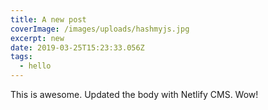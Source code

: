 ```yaml
---
title: A new post
coverImage: /images/uploads/hashmyjs.jpg
excerpt: new
date: 2019-03-25T15:23:33.056Z
tags:
  - hello
---
```

This is awesome. Updated the body with Netlify CMS. Wow!
